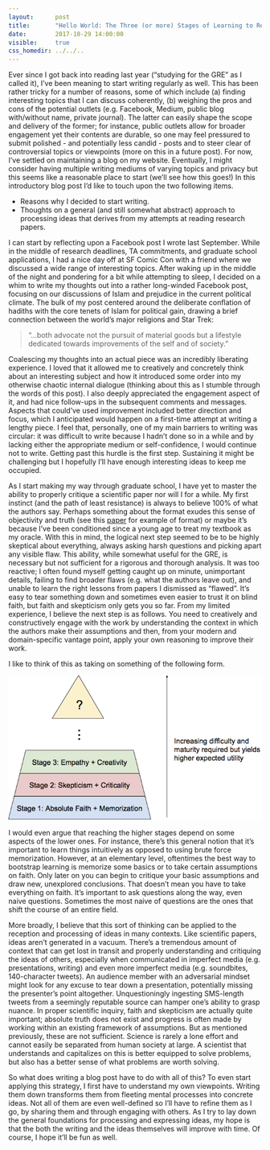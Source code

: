 ```yaml
---
layout:      post
title:       "Hello World: The Three (or more) Stages of Learning to Reason"
date:        2017-10-29 14:00:00 
visible:     true
css_homedir: ../../..
---
```


Ever since I got back into reading last year (“studying for the GRE” as I called it), I’ve been meaning to start writing regularly as well. This has been rather tricky for a number of reasons, some of which include (a) finding interesting topics that I can discuss coherently, (b) weighing the pros and cons of the potential outlets (e.g. Facebook, Medium, public blog with/without name, private journal). The latter can easily shape the scope and delivery of the former; for instance, public outlets allow for broader engagement yet their contents are durable, so one may feel pressured to submit polished - and potentially less candid - posts and to steer clear of controversial topics or viewpoints (more on this in a future post). For now, I’ve settled on maintaining a blog on my website. Eventually, I might consider having multiple writing mediums of varying topics and privacy but this seems like a reasonable place to start (we’ll see how this goes!) In this introductory blog post I’d like to touch upon the two following items.

* Reasons why I decided to start writing.
* Thoughts on a general (and still somewhat abstract) approach to processing ideas that derives from my attempts at reading research papers.

I can start by reflecting upon a Facebook post I wrote last September. While in the middle of research deadlines, TA commitments, and graduate school applications, I had a nice day off at SF Comic Con with a friend where we discussed a wide range of interesting topics. After waking up in the middle of the night and pondering for a bit while attempting to sleep, I decided on a whim to write my thoughts out into a rather long-winded Facebook post, focusing on our discussions of Islam and prejudice in the current political climate. The bulk of my post centered around the deliberate conflation of hadiths with the core tenets of Islam for political gain, drawing a brief connection between the world’s major religions and Star Trek: 

> “...both advocate not the pursuit of material goods but a lifestyle dedicated towards improvements of the self and of society.”

Coalescing my thoughts into an actual piece was an incredibly liberating experience. I loved that it allowed me to creatively and concretely think about an interesting subject and how it introduced some order into my otherwise chaotic internal dialogue (thinking about this as I stumble through the words of this post). I also deeply appreciated the engagement aspect of it, and had nice follow-ups in the subsequent comments and messages. Aspects that could’ve used improvement included better direction and focus, which I anticipated would happen on a first-time attempt at writing a lengthy piece. I feel that, personally, one of my main barriers to writing was circular: it was difficult to write because I hadn’t done so in a while and by lacking either the appropriate medium or self-confidence, I would continue not to write. Getting past this hurdle is the first step. Sustaining it might be challenging but I hopefully I’ll have enough interesting ideas to keep me occupied.

As I start making my way through graduate school, I have yet to master the ability to properly critique a scientific paper nor will I for a while. My first instinct (and the path of least resistance) is always to believe 100% of what the authors say. Perhaps something about the format exudes this sense of objectivity and truth (see this [paper](https://arxiv.org/pdf/1502.05477.pdf) for example of format) or maybe it’s because I’ve been conditioned since a young age to treat my textbook as my oracle. With this in mind, the logical next step seemed to be to be highly skeptical about everything, always asking harsh questions and picking apart any visible flaw. This ability, while somewhat useful for the GRE, is necessary but not sufficient for a rigorous and thorough analysis. It was too reactive; I often found myself getting caught up on minute, unimportant details, failing to find broader flaws (e.g. what the authors leave out), and unable to learn the right lessons from papers I dismissed as “flawed”.  It’s easy to tear something down and sometimes even easier to trust it on blind faith, but faith and skepticism only gets you so far. From my limited experience, I believe the next step is as follows. You need to creatively and constructively engage with the work by understanding the context in which the authors make their assumptions and then, from your modern and domain-specific vantage point, apply your own reasoning to improve their work.

I like to think of this as taking on something of the following form.
<p align="center">
  <img src="/assets/hierarchy.png">
</p>

I would even argue that reaching the higher stages depend on some aspects of the lower ones. For instance, there’s this general notion that it’s important to learn things intuitively as opposed to using brute force memorization. However, at an elementary level, oftentimes the best way to bootstrap learning is memorize some basics or to take certain assumptions on faith. Only later on you can begin to critique your basic assumptions and draw new, unexplored conclusions. That doesn’t mean you have to take everything on faith. It’s important to ask questions along the way, even naive questions. Sometimes the most naive of questions are the ones that shift the course of an entire field.

More broadly, I believe that this sort of thinking can be applied to the reception and processing of ideas in many contexts. Like scientific papers, ideas aren’t generated in a vacuum. There’s a tremendous amount of context that can get lost in transit and properly understanding and critiquing the ideas of others, especially when communicated in imperfect media (e.g. presentations, writing) and even more imperfect media (e.g. soundbites, 140-character tweets). An audience member with an adversarial mindset might look for any excuse to tear down a presentation, potentially missing the presenter’s point altogether. Unquestioningly ingesting SMS-length tweets from a seemingly reputable source can hamper one’s ability to grasp nuance. In proper scientific inquiry, faith and skepticism are actually quite important; absolute truth does not exist and progress is often made by working within an existing framework of assumptions. But as mentioned previously, these are not sufficient. Science is rarely a lone effort and cannot easily be separated from human society at large. A scientist that understands and capitalizes on this is better equipped to solve problems, but also has a better sense of what problems are worth solving.

So what does writing a blog post have to do with all of this? To even start applying this strategy, I first have to understand my own viewpoints. Writing them down transforms them from fleeting mental processes into concrete ideas. Not all of them are even well-defined so I’ll have to refine them as I go, by sharing them and through engaging with others. As I try to lay down the general foundations for processing and expressing ideas, my hope is that the both the writing and the ideas themselves will improve with time. Of course, I hope it’ll be fun as well.
